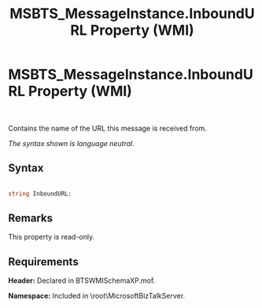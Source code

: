 ﻿---
title: MSBTS_MessageInstance.InboundURL Property (WMI)
TOCTitle: MSBTS_MessageInstance.InboundURL Property (WMI)
ms:assetid: 48bc2195-dfc6-462c-a442-51d1e94404b4
ms:mtpsurl: https://msdn.microsoft.com/en-us/library/Aa559936(v=BTS.80)
ms:contentKeyID: 51527790
ms.date: 08/30/2017
mtps_version: v=BTS.80
---

# MSBTS\_MessageInstance.InboundURL Property (WMI)

 

Contains the name of the URL this message is received from.

*The syntax shown is language neutral.*

## Syntax

```C#
  
string InboundURL;  
```

## Remarks

This property is read-only.

## Requirements

**Header:** Declared in BTSWMISchemaXP.mof.

**Namespace:** Included in \\root\\MicrosoftBizTalkServer.

